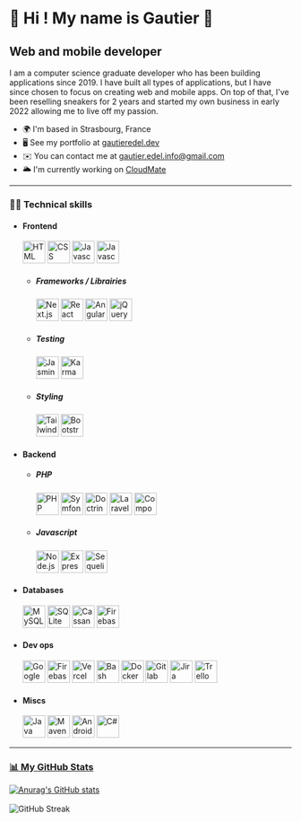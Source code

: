 👋 Hi ! My name is Gautier 👋
===============================================================================================================================

Web and mobile developer
------------------------

I am a computer science graduate developer who has been building applications since 2019. I have built all types of applications, but I have since chosen to focus on creating web and mobile apps. On top of that, I've been reselling sneakers for 2 years and started my own business in early 2022 allowing me to live off my passion.

* 🌍  I'm based in Strasbourg, France
* 🖥️  See my portfolio at [gautieredel.dev](https://www.gautieredel.dev/)
* ✉️  You can contact me at [gautier.edel.info@gmail.com](mailto:gautier.edel.info@gmail.com)
* 🌥️  I'm currently working on [CloudMate](http://cloudmate.vercel.app/)

---

### 👨‍💻 Technical skills

<ul>
    <li>
        <h4>Frontend</h4>
        <a href="https://developer.mozilla.org/en-US/docs/Web/HTML" target="_blank" rel="noreferrer"><img
                src="https://cdn.jsdelivr.net/gh/devicons/devicon/icons/html5/html5-original.svg" width="40" height="40"
                alt="HTML" /></a>
        <a href="https://developer.mozilla.org/en-US/docs/Web/CSS" target="_blank" rel="noreferrer"><img
                src="https://cdn.jsdelivr.net/gh/devicons/devicon/icons/css3/css3-original.svg" width="40" height="40"
                alt="CSS" /></a>
        <a href="https://developer.mozilla.org/en-US/docs/Web/JavaScript" target="_blank" rel="noreferrer"><img
                src="https://cdn.jsdelivr.net/gh/devicons/devicon/icons/javascript/javascript-original.svg" width="40"
                height="40" alt="Javascript" /></a>
        <a href="https://www.typescriptlang.org" target="_blank" rel="noreferrer"><img
                src="https://cdn.jsdelivr.net/gh/devicons/devicon/icons/typescript/typescript-original.svg" width="40"
                height="40" alt="Javascript" /></a>
        <ul>
            <li>
                <h5>Frameworks / Librairies</h5>
                <a href="https://nextjs.org/" target="_blank" rel="noreferrer"><img
                        src="https://cdn.jsdelivr.net/gh/devicons/devicon/icons/nextjs/nextjs-original.svg" width="40"
                        height="40" alt="Next.js" /></a>
                <a href="https://reactjs.org/" target="_blank" rel="noreferrer"><img
                        src="https://cdn.jsdelivr.net/gh/devicons/devicon/icons/react/react-original.svg" width="40"
                        height="40" alt="React" /></a>
                <a href="https://angular.io" target="_blank" rel="noreferrer"><img
                        src="https://cdn.jsdelivr.net/gh/devicons/devicon/icons/angularjs/angularjs-original.svg"
                        width="40" height="40" alt="Angular" /></a>
                <a href="https://jquery.com/" target="_blank" rel="noreferrer"><img
                        src="https://cdn.jsdelivr.net/gh/devicons/devicon/icons/jquery/jquery-original.svg" width="40"
                        height="40" alt="jQuery" /></a>
            </li>
            <li>
                <h5>Testing</h5>
                <a href="https://jasmine.github.io/" target="_blank" rel="noreferrer"><img
                        src="https://cdn.jsdelivr.net/gh/devicons/devicon/icons/jasmine/jasmine-plain-wordmark.svg"
                        width="40" height="40" alt="Jasmine" /></a>
                <a href="https://karma-runner.github.io/latest/index.html" target="_blank" rel="noreferrer"><img
                        src="https://cdn.jsdelivr.net/gh/devicons/devicon/icons/karma/karma-original.svg" width="40"
                        height="40" alt="Karma" /></a>
            </li>
            <li>
                <h5>Styling</h5>
                <a href="https://tailwindcss.com/" target="_blank" rel="noreferrer"><img
                        src="https://cdn.jsdelivr.net/gh/devicons/devicon/icons/tailwindcss/tailwindcss-plain.svg"
                        width="40" height="40" alt="Tailwind CSS" /></a>
                <a href="https://getbootstrap.com/" target="_blank" rel="noreferrer"><img
                        src="https://cdn.jsdelivr.net/gh/devicons/devicon/icons/bootstrap/bootstrap-original.svg"
                        width="40" height="40" alt="Bootstrap" /></a>
            </li>
        </ul>
    </li>
    <li>
        <h4>Backend</h4>
        <ul>
            <li>
                <h5>PHP</h5>
                <a href="https://www.php.net/" target="_blank" rel="noreferrer"><img
                        src="https://cdn.jsdelivr.net/gh/devicons/devicon/icons/php/php-original.svg" width="40"
                        height="40" alt="PHP" /></a>
                <a href="https://symfony.com/" target="_blank" rel="noreferrer"><img
                        src="https://cdn.jsdelivr.net/gh/devicons/devicon/icons/symfony/symfony-original.svg" width="40"
                        height="40" alt="Symfony" /></a>
                <a href="https://www.doctrine-project.org/" target="_blank" rel="noreferrer"><img
                        src="https://cdn.jsdelivr.net/gh/devicons/devicon/icons/doctrine/doctrine-original.svg"
                        width="40" height="40" alt="Doctrine" /></a>
                <a href="https://laravel.com/" target="_blank" rel="noreferrer"><img
                        src="https://cdn.jsdelivr.net/gh/devicons/devicon/icons/laravel/laravel-plain-wordmark.svg"
                        width="40" height="40" alt="Laravel" /></a>
                <a href="https://getcomposer.org/" target="_blank" rel="noreferrer"><img
                        src="https://cdn.jsdelivr.net/gh/devicons/devicon/icons/composer/composer-original.svg"
                        width="40" height="40" alt="Composer" /></a>
            </li>
            <li>
                <h5>Javascript</h5>
                <a href="https://nodejs.org/en/" target="_blank" rel="noreferrer"><img
                        src="https://cdn.jsdelivr.net/gh/devicons/devicon/icons/nodejs/nodejs-original.svg" width="40"
                        height="40" alt="Node.js" /></a>
                <a href="https://expressjs.com/" target="_blank" rel="noreferrer"><img
                        src="https://cdn.jsdelivr.net/gh/devicons/devicon/icons/express/express-original.svg" width="40"
                        height="40" alt="Express.js" /></a>
                <a href="https://sequelize.org/" target="_blank" rel="noreferrer"><img
                        src="https://cdn.jsdelivr.net/gh/devicons/devicon/icons/sequelize/sequelize-original.svg"
                        width="40" height="40" alt="Sequelize" /></a>
            </li>
        </ul>
    </li>
    <li>
        <h4>Databases</h4>
        <a href="https://www.mysql.com/" target="_blank" rel="noreferrer"><img
                src="https://cdn.jsdelivr.net/gh/devicons/devicon/icons/mysql/mysql-original-wordmark.svg" width="40"
                height="40" alt="MySQL" /></a>
        <a href="https://www.sqlite.org/index.html" target="_blank" rel="noreferrer"><img
                src="https://cdn.jsdelivr.net/gh/devicons/devicon/icons/sqlite/sqlite-original-wordmark.svg" width="40"
                height="40" alt="SQLite" /></a>
        <a href="https://cassandra.apache.org/_/index.html" target="_blank" rel="noreferrer"><img
                src="https://upload.wikimedia.org/wikipedia/commons/5/5e/Cassandra_logo.svg" width="40" height="40"
                alt="Cassandra" /></a>
        <a href="https://firebase.google.com/" target="_blank" rel="noreferrer"><img
                src="https://cdn.jsdelivr.net/gh/devicons/devicon/icons/firebase/firebase-plain-wordmark.svg" width="40"
                height="40" alt="Firebase" /></a>
    </li>
    <li>
        <h4>Dev ops</h4>
        <a href="https://cloud.google.com/" target="_blank" rel="noreferrer"><img
                src="https://cdn.jsdelivr.net/gh/devicons/devicon/icons/googlecloud/googlecloud-original.svg" width="40"
                height="40" alt="Google cloud platform" /></a>
        <a href="https://firebase.google.com/" target="_blank" rel="noreferrer"><img
                src="https://cdn.jsdelivr.net/gh/devicons/devicon/icons/firebase/firebase-plain-wordmark.svg" width="40"
                height="40" alt="Firebase" /></a>
        <a href="https://vercel.com" target="_blank" rel="noreferrer"><img
                src="https://www.svgrepo.com/show/354513/vercel-icon.svg" width="40" height="40" alt="Vercel" /></a>
        <a href="https://www.gnu.org/software/bash/" target="_blank" rel="noreferrer"><img
                src="https://cdn.jsdelivr.net/gh/devicons/devicon/icons/bash/bash-original.svg" width="40" height="40"
                alt="Bash" /></a>
        <a href="https://www.docker.com/" target="_blank" rel="noreferrer"><img
                src="https://cdn.jsdelivr.net/gh/devicons/devicon/icons/docker/docker-plain-wordmark.svg" width="40"
                height="40" alt="Docker" /></a>
        <a href="https://about.gitlab.com/" target="_blank" rel="noreferrer"><img
                src="https://cdn.jsdelivr.net/gh/devicons/devicon/icons/gitlab/gitlab-original-wordmark.svg" width="40"
                height="40" alt="Gitlab" /></a>
        <a href="https://www.atlassian.com/software/jira" target="_blank" rel="noreferrer"><img
                src="https://cdn.jsdelivr.net/gh/devicons/devicon/icons/jira/jira-original-wordmark.svg" width="40"
                height="40" alt="Jira" /></a>
        <a href="https://trello.com/" target="_blank" rel="noreferrer"><img
                src="https://cdn.jsdelivr.net/gh/devicons/devicon/icons/trello/trello-plain-wordmark.svg" width="40"
                height="40" alt="Trello" /></a>
    </li>
    <li>
        <h4>Miscs</h4>
        <a href="https://www.java.com/en/" target="_blank" rel="noreferrer"><img
                src="https://cdn.jsdelivr.net/gh/devicons/devicon/icons/java/java-original.svg" width="40" height="40"
                alt="Java" /></a>
        <a href="https://maven.apache.org/" target="_blank" rel="noreferrer"><img
                src="https://www.svgrepo.com/show/373829/maven.svg" width="40" height="40" alt="Maven" /></a>
        <a href="https://developer.android.com/studio" target="_blank" rel="noreferrer"><img
                src="https://cdn.jsdelivr.net/gh/devicons/devicon/icons/androidstudio/androidstudio-original.svg"
                width="40" height="40" alt="Android studio" /></a>
        <a href="https://learn.microsoft.com/en-us/dotnet/csharp/" target="_blank" rel="noreferrer"><img
                src="https://cdn.jsdelivr.net/gh/devicons/devicon/icons/csharp/csharp-original.svg" width="40"
                height="40" alt="C#" />
    </li>
</ul>

---

### 📊 My GitHub Stats

[![Anurag's GitHub stats](https://github-readme-stats.vercel.app/api?username=gautiere&hide=stars&show_icons=true&theme=tokyonight&count_private=true)](https://github.com/anuraghazra/github-readme-stats)
<br/>
<br/>
![GitHub Streak](https://github-readme-streak-stats.herokuapp.com?user=gautiere&theme=tokyonight)
